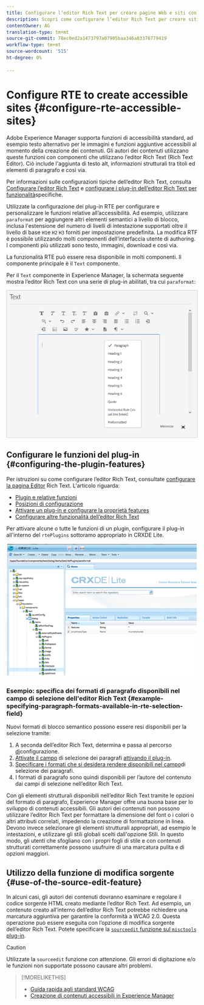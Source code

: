 ```yaml
---
title: Configurare l’editor Rich Text per creare pagine Web e siti con accesso facilitato.
description: Scopri come configurare l’editor Rich Text per creare siti con accesso facilitato in Adobe Experience Manager.
contentOwner: AG
translation-type: tm+mt
source-git-commit: 78ec0ed2a1473797a07905baa346a83376779419
workflow-type: tm+mt
source-wordcount: '515'
ht-degree: 0%

---
```



# Configure RTE to create accessible sites {#configure-rte-accessible-sites}

Adobe Experience Manager supporta funzioni di accessibilità standard, ad esempio testo alternativo per le immagini e funzioni aggiuntive accessibili al momento della creazione dei contenuti. Gli autori dei contenuti utilizzano queste funzioni con componenti che utilizzano l’editor Rich Text (Rich Text Editor). Ciò include l&#39;aggiunta di testo alt, informazioni strutturali tra titoli ed elementi di paragrafo e così via.

Per informazioni sulle configurazioni tipiche dell’editor Rich Text, consulta [Configurare l’editor Rich Text](rich-text-editor.md) e [configurare i plug-in dell’editor Rich Text per funzionalità](configure-rich-text-editor-plug-ins.md)specifiche.

Utilizzate la configurazione dei plug-in RTE per configurare e personalizzare le funzioni relative all’accessibilità. Ad esempio, utilizzare `paraformat` per aggiungere altri elementi semantici a livello di blocco, inclusa l&#39;estensione del numero di livelli di intestazione supportati oltre il livello di base `H1`e `H2` `H3` forniti per impostazione predefinita. La modifica RTF è possibile utilizzando molti componenti dell’interfaccia utente di authoring. I componenti più utilizzati sono testo, immagini, download e così via.

La funzionalità RTE può essere resa disponibile in molti componenti. Il componente principale è il `Text` componente.

Per il `Text` componente in Experience Manager, la schermata seguente mostra l’editor Rich Text con una serie di plug-in abilitati, tra cui `paraformat`:

![Componente Testo RTE in modalità a schermo intero](assets/rte-toolbar-full-screen-mode.png)

## Configurare le funzioni del plug-in {#configuring-the-plugin-features}

Per istruzioni su come configurare l’editor Rich Text, consultate [configurare la pagina Editor](rich-text-editor.md) Rich Text. L&#39;articolo riguarda:

* [Plugin e relative funzioni](rich-text-editor.md#aboutplugins)
* [Posizioni di configurazione](rich-text-editor.md#understand-the-configuration-paths-and-locations)
* [Attivare un plug-in e configurare la proprietà features](rich-text-editor.md#enable-rte-functionalities-by-activating-plug-ins)
* [Configurare altre funzionalità dell’editor Rich Text](rich-text-editor.md#enable-rte-functionalities-by-activating-plug-ins)

Per attivare alcune o tutte le funzioni di un plugin, configurare il plug-in all&#39;interno del `rtePlugins` sottoramo appropriato in CRXDE Lite.

![CRXDE Lite che mostra un esempio rtePlugin.](assets/chlimage_1-208.png)

### Esempio: specifica dei formati di paragrafo disponibili nel campo di selezione dell&#39;editor Rich Text {#example-specifying-paragraph-formats-available-in-rte-selection-field}

Nuovi formati di blocco semantico possono essere resi disponibili per la selezione tramite:

1. A seconda dell’editor Rich Text, determina e passa al percorso [di](rich-text-editor.md#understand-the-configuration-paths-and-locations)configurazione.
1. [Attivate il campo](rich-text-editor.md) di selezione dei paragrafi [attivando il plug-in](rich-text-editor.md#enable-rte-functionalities-by-activating-plug-ins).
1. [Specificare i formati che si desidera rendere disponibili nel campo](rich-text-editor.md)di selezione dei paragrafi.
1. I formati di paragrafo sono quindi disponibili per l’autore del contenuto dai campi di selezione nell’editor Rich Text.

Con gli elementi strutturali disponibili nell’editor Rich Text tramite le opzioni del formato di paragrafo, Experience Manager offre una buona base per lo sviluppo di contenuti accessibili. Gli autori dei contenuti non possono utilizzare l’editor Rich Text per formattare la dimensione del font o i colori o altri attributi correlati, impedendo la creazione di formattazione in linea. Devono invece selezionare gli elementi strutturali appropriati, ad esempio le intestazioni, e utilizzare gli stili globali scelti dall&#39;opzione Stili. In questo modo, gli utenti che sfogliano con i propri fogli di stile e con contenuti strutturati correttamente possono usufruire di una marcatura pulita e di opzioni maggiori.

## Utilizzo della funzione di modifica sorgente {#use-of-the-source-edit-feature}

In alcuni casi, gli autori dei contenuti dovranno esaminare e regolare il codice sorgente HTML creato mediante l’editor Rich Text. Ad esempio, un contenuto creato all’interno dell’editor Rich Text potrebbe richiedere una marcatura aggiuntiva per garantire la conformità a WCAG 2.0. Questa operazione può essere eseguita con l’opzione di modifica [](rich-text-editor.md#aboutplugins) sorgente dell’editor Rich Text. Potete specificare la [`sourceedit` funzione sul `misctools` plug-in](rich-text-editor.md#aboutplugins).

>[!CAUTION]
>
>Utilizzate la `sourceedit` funzione con attenzione. Gli errori di digitazione e/o le funzioni non supportate possono causare altri problemi.

<!--
TBD ENGREVIEW: Is this only applicable to Classic UI? 

## Adding Support for Additional HTML Elements and Attributes {#adding-support-for-additional-html-elements-and-attributes}

To further extend the accessibility features of Experience Manager, it is possible to extend the existing components based on the RTE (such as the `Text` and `Table` components) with additional elements and attributes.

The following procedure illustrates how to extend the `Table` component with a `Caption` element that provides information about a data table to assistive technology users:

### Example: Add a caption to a table properties dialog {#example-adding-the-caption-to-the-table-properties-dialog}

In the constructor of the `TablePropertiesDialog`, add an additional text input field that is used for editing the caption. Set the `itemId` to `caption` (the DOM attribute’s name) to automatically handle its content.

In a `Table`, set the attribute to the DOM element or or remove it from the DOM element. The dialog in the `config` object passed the value. Set or remove the DOM attributes using the corresponding `CQ.form.rte.Common` methods (`com` is a shortcut for `CQ.form.rte.Common`). Using `CQ.form.rte.Common` methods avoids common pitfalls with browser implementations.

>[!NOTE]
>
>This procedure is only suitable for the classic UI.

### Step-by-step instructions {#step-by-step-instructions}

1. Start CRXDE Lite. For example: [http://localhost:4502/crx/de/](http://localhost:4502/crx/de/)

1. Copy `/libs/cq/ui/widgets/source/widgets/form/rte/commands/Table.js` to `/apps/cq/ui/widgets/source/widgets/form/rte/commands/Table.js`. Create intermediate folders if those do not exist.

1. Copy `/libs/cq/ui/widgets/source/widgets/form/rte/plugins/TablePropertiesDialog.js` to `/apps/cq/ui/widgets/source/widgets/form/rte/plugins/TablePropertiesDialog.js`.

1. Open `/apps/cq/ui/widgets/source/widgets/form/rte/plugins/TablePropertiesDialog.js` file to edit.

1. In the `constructor` method, before the mention of `var dialogRef = this;`, add the following code:

   ```javascript
   editItems.push({
       "itemId": "caption",
       "name": "caption",
       "xtype": "textfield",
       "fieldLabel": CQ.I18n.getMessage("Caption"),
       "value": (this.table && this.table.caption ? this.table.caption.textContent : "")
   });
   ```

1. Open `/apps/cq/ui/widgets/source/widgets/form/rte/commands/Table.js` file.

1. Add the following code at the end of the `transferConfigToTable` method:

   ```javascript
   /**
    * Adds Caption Element
   */
   var captionElement;
   if (dom.firstChild && dom.firstChild.tagName.toLowerCase() == "caption")
   {
      captionElement = dom.firstChild;
   }
   if (config.caption)
   {
       var captionTextNode = document.createTextNode(config.caption)
       if (captionElement)
       {
          dom.replaceNode(captionElement.firstChild,captionTextNode);
       } else
       {
           captionElement = document.createElement("caption");
           captionElement.appendChild(captionTextNode);
           if (dom.childNodes.length>0)
           {
              dom.insertBefore(captionElement, dom.firstChild);
           } else
           {
              dom.appendChild(captionElement);
           }
       }
   } else if (captionElement)
   {
     dom.removeChild(captionElement);
   }
   ```

1. To save your changes, click **[!UICONTROL Save All]**.

## Best practices and limitations {#best-practices-limitations-tips}

* A plain text field is not the only type of input allowed for the value of the caption element. You can use any ExtJS widget, that provides the caption’s value through its `getValue()` method.
* To add editing capabilities for further additional elements and attributes, ensure that:

  * The `itemId` property for each corresponding field is set to the name of the appropriate DOM attribute (`TablePropertiesDialog`).
  * The attribute is set and/or removed on the DOM element explicitly (`Table`).
-->

>[!MORELIKETHIS]
>
>* [Guida rapida agli standard WCAG](/help/onboarding/accessibility/quick-guide-wcag.md)
>* [Creazione di contenuti accessibili in Experience Manager](/help/sites-cloud/authoring/fundamentals/accessible-content.md)

